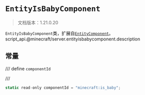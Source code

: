# `EntityIsBabyComponent`

> 文档版本：1.21.0.20

`EntityIsBabyComponent`类，扩展自[`EntityComponent`](./entitycomponent.md)。script_api.@minecraft/server.entityisbabycomponent.description

## 常量

/// define
`componentId`


///

```js
static read-only componentId = "minecraft:is_baby";
```

